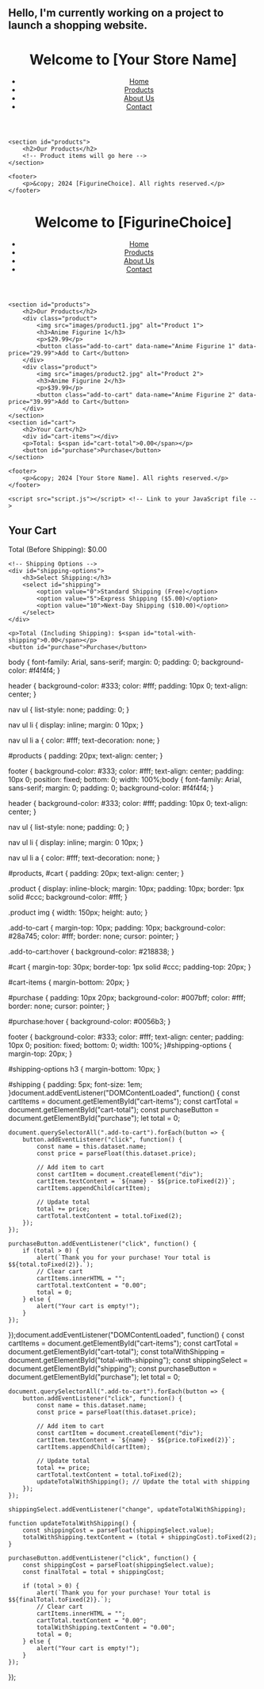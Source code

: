 ## Hello, I'm currently working on a project to launch a shopping website. 
<!DOCTYPE html>
<html lang="en">
<head>
    <meta charset="UTF-8">
    <meta name="viewport" content="width=device-width, initial-scale=1.0">
    <title>FigurineChoice</title>
    <link rel="stylesheet" href="styles.css"> <!-- Link to your CSS file -->
</head>
<body>
    <header>
        <h1>Welcome to [Your Store Name]</h1>
        <nav>
            <ul>
                <li><a href="#">Home</a></li>
                <li><a href="#">Products</a></li>
                <li><a href="#">About Us</a></li>
                <li><a href="#">Contact</a></li>
            </ul>
        </nav>
    </header>
    
    <section id="products">
        <h2>Our Products</h2>
        <!-- Product items will go here -->
    </section>
    
    <footer>
        <p>&copy; 2024 [FigurineChoice]. All rights reserved.</p>
    </footer>
</body>
	</html>
	<!DOCTYPE html>
<html lang="en">
<head>
    <meta charset="UTF-8">
    <meta name="viewport" content="width=device-width, initial-scale=1.0">
    <title>FigurineChoice</title>
    <link rel="stylesheet" href="styles.css"> <!-- Link to your CSS file -->
</head>
<body>
    <header>
        <h1>Welcome to [FigurineChoice]</h1>
        <nav>
            <ul>
                <li><a href="#">Home</a></li>
                <li><a href="#">Products</a></li>
                <li><a href="#">About Us</a></li>
                <li><a href="#">Contact</a></li>
            </ul>
        </nav>
    </header>
    
    <section id="products">
        <h2>Our Products</h2>
        <div class="product">
            <img src="images/product1.jpg" alt="Product 1">
            <h3>Anime Figurine 1</h3>
            <p>$29.99</p>
            <button class="add-to-cart" data-name="Anime Figurine 1" data-price="29.99">Add to Cart</button>
        </div>
        <div class="product">
            <img src="images/product2.jpg" alt="Product 2">
            <h3>Anime Figurine 2</h3>
            <p>$39.99</p>
            <button class="add-to-cart" data-name="Anime Figurine 2" data-price="39.99">Add to Cart</button>
        </div>
    </section>
    <section id="cart">
        <h2>Your Cart</h2>
        <div id="cart-items"></div>
        <p>Total: $<span id="cart-total">0.00</span></p>
        <button id="purchase">Purchase</button>
    </section>
    
    <footer>
        <p>&copy; 2024 [Your Store Name]. All rights reserved.</p>
    </footer>

    <script src="script.js"></script> <!-- Link to your JavaScript file -->
</body>
</html><section id="cart">
    <h2>Your Cart</h2>
    <div id="cart-items"></div>
    <p>Total (Before Shipping): $<span id="cart-total">0.00</span></p>
    
    <!-- Shipping Options -->
    <div id="shipping-options">
        <h3>Select Shipping:</h3>
        <select id="shipping">
            <option value="0">Standard Shipping (Free)</option>
            <option value="5">Express Shipping ($5.00)</option>
            <option value="10">Next-Day Shipping ($10.00)</option>
        </select>
    </div>

    <p>Total (Including Shipping): $<span id="total-with-shipping">0.00</span></p>
    <button id="purchase">Purchase</button>
</section>body {
    font-family: Arial, sans-serif;
    margin: 0;
    padding: 0;
    background-color: #f4f4f4;
}

header {
    background-color: #333;
    color: #fff;
    padding: 10px 0;
    text-align: center;
}

nav ul {
    list-style: none;
    padding: 0;
}

nav ul li {
    display: inline;
    margin: 0 10px;
}

nav ul li a {
    color: #fff;
    text-decoration: none;
}

#products {
    padding: 20px;
    text-align: center;
}

footer {
    background-color: #333;
    color: #fff;
    text-align: center;
    padding: 10px 0;
    position: fixed;
    bottom: 0;
    width: 100%;body {
    font-family: Arial, sans-serif;
    margin: 0;
    padding: 0;
    background-color: #f4f4f4;
}

header {
    background-color: #333;
    color: #fff;
    padding: 10px 0;
    text-align: center;
}

nav ul {
    list-style: none;
    padding: 0;
}

nav ul li {
    display: inline;
    margin: 0 10px;
}

nav ul li a {
    color: #fff;
    text-decoration: none;
}

#products, #cart {
    padding: 20px;
    text-align: center;
}

.product {
    display: inline-block;
    margin: 10px;
    padding: 10px;
    border: 1px solid #ccc;
    background-color: #fff;
}

.product img {
    width: 150px;
    height: auto;
}

.add-to-cart {
    margin-top: 10px;
    padding: 10px;
    background-color: #28a745;
    color: #fff;
    border: none;
    cursor: pointer;
}

.add-to-cart:hover {
    background-color: #218838;
}

#cart {
    margin-top: 30px;
    border-top: 1px solid #ccc;
    padding-top: 20px;
}

#cart-items {
    margin-bottom: 20px;
}

#purchase {
    padding: 10px 20px;
    background-color: #007bff;
    color: #fff;
    border: none;
    cursor: pointer;
}

#purchase:hover {
    background-color: #0056b3;
}

footer {
    background-color: #333;
    color: #fff;
    text-align: center;
    padding: 10px 0;
    position: fixed;
    bottom: 0;
    width: 100%;
}#shipping-options {
    margin-top: 20px;
}

#shipping-options h3 {
    margin-bottom: 10px;
}

#shipping {
    padding: 5px;
    font-size: 1em;
}document.addEventListener("DOMContentLoaded", function() {
    const cartItems = document.getElementById("cart-items");
    const cartTotal = document.getElementById("cart-total");
    const purchaseButton = document.getElementById("purchase");
    let total = 0;
    
    document.querySelectorAll(".add-to-cart").forEach(button => {
        button.addEventListener("click", function() {
            const name = this.dataset.name;
            const price = parseFloat(this.dataset.price);

            // Add item to cart
            const cartItem = document.createElement("div");
            cartItem.textContent = `${name} - $${price.toFixed(2)}`;
            cartItems.appendChild(cartItem);

            // Update total
            total += price;
            cartTotal.textContent = total.toFixed(2);
        });
    });

    purchaseButton.addEventListener("click", function() {
        if (total > 0) {
            alert(`Thank you for your purchase! Your total is $${total.toFixed(2)}.`);
            // Clear cart
            cartItems.innerHTML = "";
            cartTotal.textContent = "0.00";
            total = 0;
        } else {
            alert("Your cart is empty!");
        }
    });
});document.addEventListener("DOMContentLoaded", function() {
    const cartItems = document.getElementById("cart-items");
    const cartTotal = document.getElementById("cart-total");
    const totalWithShipping = document.getElementById("total-with-shipping");
    const shippingSelect = document.getElementById("shipping");
    const purchaseButton = document.getElementById("purchase");
    let total = 0;
    
    document.querySelectorAll(".add-to-cart").forEach(button => {
        button.addEventListener("click", function() {
            const name = this.dataset.name;
            const price = parseFloat(this.dataset.price);

            // Add item to cart
            const cartItem = document.createElement("div");
            cartItem.textContent = `${name} - $${price.toFixed(2)}`;
            cartItems.appendChild(cartItem);

            // Update total
            total += price;
            cartTotal.textContent = total.toFixed(2);
            updateTotalWithShipping(); // Update the total with shipping
        });
    });

    shippingSelect.addEventListener("change", updateTotalWithShipping);

    function updateTotalWithShipping() {
        const shippingCost = parseFloat(shippingSelect.value);
        totalWithShipping.textContent = (total + shippingCost).toFixed(2);
    }

    purchaseButton.addEventListener("click", function() {
        const shippingCost = parseFloat(shippingSelect.value);
        const finalTotal = total + shippingCost;
        
        if (total > 0) {
            alert(`Thank you for your purchase! Your total is $${finalTotal.toFixed(2)}.`);
            // Clear cart
            cartItems.innerHTML = "";
            cartTotal.textContent = "0.00";
            totalWithShipping.textContent = "0.00";
            total = 0;
        } else {
            alert("Your cart is empty!");
        }
    });
});